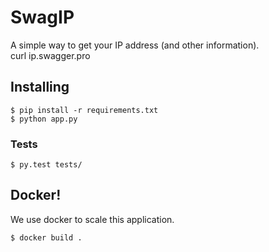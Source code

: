 # SwagIP

A simple way to get your IP address (and other information).  
 curl ip.swagger.pro

## Installing
```
$ pip install -r requirements.txt
$ python app.py
```
### Tests
```
$ py.test tests/
```

## Docker!
We use docker to scale this application.
```
$ docker build .
```
